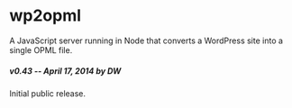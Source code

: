 wp2opml
=======

A JavaScript server running in Node that converts a WordPress site into a single OPML file. 

##### v0.43 -- April 17, 2014 by DW

Initial public release.

